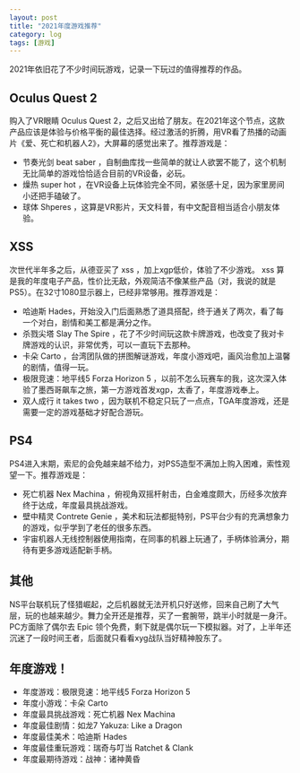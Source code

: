 ```yaml
---
layout: post
title: "2021年度游戏推荐"
category: log
tags: [游戏]
---
```



2021年依旧花了不少时间玩游戏，记录一下玩过的值得推荐的作品。

## Oculus Quest 2

购入了VR眼睛 Oculus Quest 2，之后又出给了朋友。在2021年这个节点，这款产品应该是体验与价格平衡的最佳选择。经过激活的折腾，用VR看了热播的动画片《爱、死亡和机器人2》，大屏幕的感觉出来了。推荐游戏是：

- 节奏光剑 beat saber ，自制曲库找一些简单的就让人欲罢不能了，这个机制无比简单的游戏恰恰适合目前的VR设备，必玩。
- 燥热 super hot ，在VR设备上玩体验完全不同，紧张感十足，因为家里房间小还把手磕破了。
- 球体 Shperes ，这算是VR影片，天文科普，有中文配音相当适合小朋友体验。

##  XSS

次世代半年多之后，从德亚买了 xss ，加上xgp低价，体验了不少游戏。 xss 算是我的年度电子产品，性价比无敌，外观简洁不像某些产品（对，我说的就是 PS5）。在32寸1080显示器上，已经非常够用。推荐游戏是：

- 哈迪斯 Hades，开始没入门后面熟悉了道具搭配，终于通关了两次，看了每一个对白，剧情和美工都是满分之作。
- 杀戮尖塔 Slay The Spire ，花了不少时间玩这款卡牌游戏，也改变了我对卡牌游戏的认识，非常优秀，可以一直玩下去那种。
- 卡朵 Carto ，台湾团队做的拼图解谜游戏，年度小游戏吧，画风治愈加上温馨的剧情，值得一玩。
- 极限竞速：地平线5 Forza Horizon 5 ，以前不怎么玩赛车的我，这次深入体验了墨西哥飙车之旅，第一方游戏首发xgp，太香了，年度游戏奉上。
- 双人成行 it takes two ，因为联机不稳定只玩了一点点，TGA年度游戏，还是需要一定的游戏基础才好配合游玩。

## PS4

PS4进入末期，索尼的会免越来越不给力，对PS5造型不满加上购入困难，索性观望一下。推荐游戏是：

- 死亡机器 Nex Machina ，俯视角双摇杆射击，白金难度颇大，历经多次放弃终于达成，年度最具挑战游戏。
- 壁中精灵 Contrete Genie ，美术和玩法都挺特别，PS平台少有的充满想象力的游戏，似乎学到了老任的很多东西。
- 宇宙机器人无线控制器使用指南，在同事的机器上玩通了，手柄体验满分，期待有更多游戏适配新手柄。

## 其他

NS平台联机玩了怪猎崛起，之后机器就无法开机只好送修，回来自己刷了大气层，玩的也越来越少。舞力全开还是推荐，买了一套腕带，跳半小时就是一身汗。PC方面除了偶尔去 Epic 领个免费，剩下就是偶尔玩一下模拟器。对了，上半年还沉迷了一段时间王者，后面就只看看xyg战队当好精神股东了。

## 年度游戏！

- 年度游戏：极限竞速：地平线5 Forza Horizon 5 
- 年度小游戏：卡朵 Carto
- 年度最具挑战游戏：死亡机器 Nex Machina
- 年度最佳剧情：如龙7 Yakuza: Like a Dragon
- 年度最佳美术：哈迪斯 Hades
- 年度最佳重玩游戏：瑞奇与叮当 Ratchet & Clank
- 年度最期待游戏：战神：诸神黄昏


